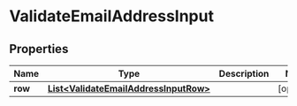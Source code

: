 

# ValidateEmailAddressInput


## Properties

Name | Type | Description | Notes
------------ | ------------- | ------------- | -------------
**row** | [**List&lt;ValidateEmailAddressInputRow&gt;**](ValidateEmailAddressInputRow.md) |  |  [optional]



